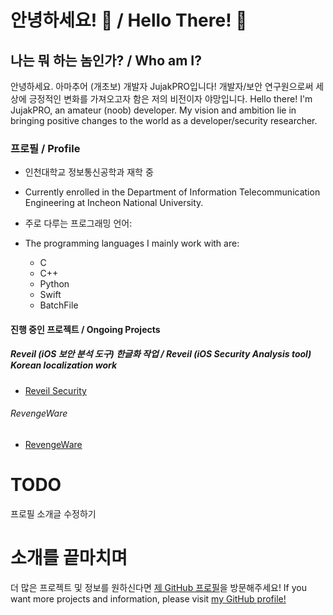 # 안녕하세요! 👋 / Hello There! 👋

## 나는 뭐 하는 놈인가? / Who am I?
안녕하세요. 아마추어 (개초보) 개발자 JujakPRO입니다! 개발자/보안 연구원으로써 세상에 긍정적인 변화를 가져오고자 함은 저의 비전이자 야망입니다.
Hello there! I'm JujakPRO, an amateur (noob) developer. My vision and ambition lie in bringing positive changes to the world as a developer/security researcher.

### 프로필 / Profile
- 인천대학교 정보통신공학과 재학 중
- Currently enrolled in the Department of Information Telecommunication Engineering at Incheon National University.
  
- 주로 다루는 프로그래밍 언어:
- The programming languages I mainly work with are:
  - C
  - C++
  - Python
  - Swift
  - BatchFile

#### 진행 중인 프로젝트 / Ongoing Projects

##### Reveil (iOS 보안 분석 도구) 한글화 작업 / Reveil (iOS Security Analysis tool) Korean localization work
- [Reveil Security](https://github.com/Lessica/Reveil)

###### RevengeWare
- [RevengeWare](https://github.com/JujakPRO/RevengeWare)

# TODO
  프로필 소개글 수정하기
  
# 소개를 끝마치며
더 많은 프로젝트 및 정보를 원하신다면 [제 GitHub 프로필](https://github.com/JujakPRO)을 방문해주세요!
If you want more projects and information, please visit [my GitHub profile!](https://github.com/JujakPRO)
